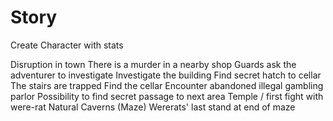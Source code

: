 # Story

Create Character with stats

Disruption in town 
There is a murder in a nearby shop
Guards ask the adventurer to investigate
Investigate the building
Find secret hatch to cellar
    The stairs are trapped
Find the cellar
Encounter abandoned illegal gambling parlor
    Possibility to find secret passage to next area
Temple / first fight with were-rat
Natural Caverns (Maze)
Wererats' last stand at end of maze

